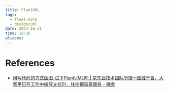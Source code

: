 ```yaml
---
title: PlantUML
tags:
  - fleet-note
  - design/uml
date: 2024-10-31
time: 10:26
aliases:
---
```




# References
* [用写代码的方式画图-试下PlantUML吧 | 京东云技术团队所谓一图胜千言，大家平日在工作中编写文档时，往往都需要画各 - 掘金](https://juejin.cn/post/7235801811524927545)